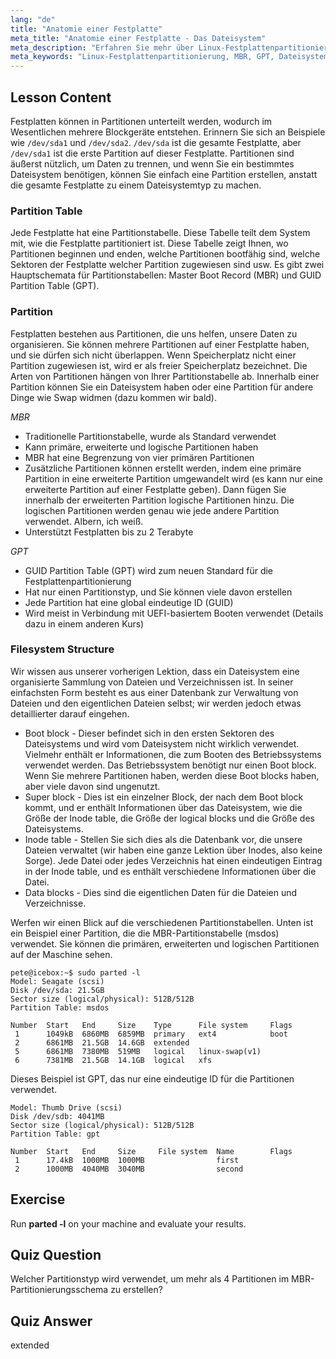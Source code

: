 ```yaml
---
lang: "de"
title: "Anatomie einer Festplatte"
meta_title: "Anatomie einer Festplatte - Das Dateisystem"
meta_description: "Erfahren Sie mehr über Linux-Festplattenpartitionierung, MBR vs. GPT und Dateisystemstruktur. Verstehen Sie Partitionen, Tabellen und wie Daten organisiert werden. Beginnen Sie mit diesem Leitfaden für Anfänger!"
meta_keywords: "Linux-Festplattenpartitionierung, MBR, GPT, Dateisystemstruktur, Linux-Partitionen, Anfänger, Tutorial, Leitfaden"
---
```


## Lesson Content

Festplatten können in Partitionen unterteilt werden, wodurch im Wesentlichen mehrere Blockgeräte entstehen. Erinnern Sie sich an Beispiele wie `/dev/sda1` und `/dev/sda2`. `/dev/sda` ist die gesamte Festplatte, aber `/dev/sda1` ist die erste Partition auf dieser Festplatte. Partitionen sind äußerst nützlich, um Daten zu trennen, und wenn Sie ein bestimmtes Dateisystem benötigen, können Sie einfach eine Partition erstellen, anstatt die gesamte Festplatte zu einem Dateisystemtyp zu machen.

### Partition Table

Jede Festplatte hat eine Partitionstabelle. Diese Tabelle teilt dem System mit, wie die Festplatte partitioniert ist. Diese Tabelle zeigt Ihnen, wo Partitionen beginnen und enden, welche Partitionen bootfähig sind, welche Sektoren der Festplatte welcher Partition zugewiesen sind usw. Es gibt zwei Hauptschemata für Partitionstabellen: Master Boot Record (MBR) und GUID Partition Table (GPT).

### Partition

Festplatten bestehen aus Partitionen, die uns helfen, unsere Daten zu organisieren. Sie können mehrere Partitionen auf einer Festplatte haben, und sie dürfen sich nicht überlappen. Wenn Speicherplatz nicht einer Partition zugewiesen ist, wird er als freier Speicherplatz bezeichnet. Die Arten von Partitionen hängen von Ihrer Partitionstabelle ab. Innerhalb einer Partition können Sie ein Dateisystem haben oder eine Partition für andere Dinge wie Swap widmen (dazu kommen wir bald).

_MBR_

- Traditionelle Partitionstabelle, wurde als Standard verwendet
- Kann primäre, erweiterte und logische Partitionen haben
- MBR hat eine Begrenzung von vier primären Partitionen
- Zusätzliche Partitionen können erstellt werden, indem eine primäre Partition in eine erweiterte Partition umgewandelt wird (es kann nur eine erweiterte Partition auf einer Festplatte geben). Dann fügen Sie innerhalb der erweiterten Partition logische Partitionen hinzu. Die logischen Partitionen werden genau wie jede andere Partition verwendet. Albern, ich weiß.
- Unterstützt Festplatten bis zu 2 Terabyte

_GPT_

- GUID Partition Table (GPT) wird zum neuen Standard für die Festplattenpartitionierung
- Hat nur einen Partitionstyp, und Sie können viele davon erstellen
- Jede Partition hat eine global eindeutige ID (GUID)
- Wird meist in Verbindung mit UEFI-basiertem Booten verwendet (Details dazu in einem anderen Kurs)

### Filesystem Structure

Wir wissen aus unserer vorherigen Lektion, dass ein Dateisystem eine organisierte Sammlung von Dateien und Verzeichnissen ist. In seiner einfachsten Form besteht es aus einer Datenbank zur Verwaltung von Dateien und den eigentlichen Dateien selbst; wir werden jedoch etwas detaillierter darauf eingehen.

- Boot block - Dieser befindet sich in den ersten Sektoren des Dateisystems und wird vom Dateisystem nicht wirklich verwendet. Vielmehr enthält er Informationen, die zum Booten des Betriebssystems verwendet werden. Das Betriebssystem benötigt nur einen Boot block. Wenn Sie mehrere Partitionen haben, werden diese Boot blocks haben, aber viele davon sind ungenutzt.
- Super block - Dies ist ein einzelner Block, der nach dem Boot block kommt, und er enthält Informationen über das Dateisystem, wie die Größe der Inode table, die Größe der logical blocks und die Größe des Dateisystems.
- Inode table - Stellen Sie sich dies als die Datenbank vor, die unsere Dateien verwaltet (wir haben eine ganze Lektion über Inodes, also keine Sorge). Jede Datei oder jedes Verzeichnis hat einen eindeutigen Eintrag in der Inode table, und es enthält verschiedene Informationen über die Datei.
- Data blocks - Dies sind die eigentlichen Daten für die Dateien und Verzeichnisse.

Werfen wir einen Blick auf die verschiedenen Partitionstabellen. Unten ist ein Beispiel einer Partition, die die MBR-Partitionstabelle (msdos) verwendet. Sie können die primären, erweiterten und logischen Partitionen auf der Maschine sehen.

```plaintext
pete@icebox:~$ sudo parted -l
Model: Seagate (scsi)
Disk /dev/sda: 21.5GB
Sector size (logical/physical): 512B/512B
Partition Table: msdos

Number  Start   End     Size    Type      File system     Flags
 1      1049kB  6860MB  6859MB  primary   ext4            boot
 2      6861MB  21.5GB  14.6GB  extended
 5      6861MB  7380MB  519MB   logical   linux-swap(v1)
 6      7381MB  21.5GB  14.1GB  logical   xfs
```

Dieses Beispiel ist GPT, das nur eine eindeutige ID für die Partitionen verwendet.

```plaintext
Model: Thumb Drive (scsi)
Disk /dev/sdb: 4041MB
Sector size (logical/physical): 512B/512B
Partition Table: gpt

Number  Start   End     Size     File system  Name        Flags
 1      17.4kB  1000MB  1000MB                first
 2      1000MB  4040MB  3040MB                second
```

## Exercise

Run **parted -l** on your machine and evaluate your results.

## Quiz Question

Welcher Partitionstyp wird verwendet, um mehr als 4 Partitionen im MBR-Partitionierungsschema zu erstellen?

## Quiz Answer

extended
